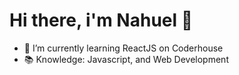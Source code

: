  # Hi there, i'm Nahuel 👋

-  💼 I’m currently learning ReactJS on Coderhouse
-  📚 Knowledge: Javascript, and Web Development
